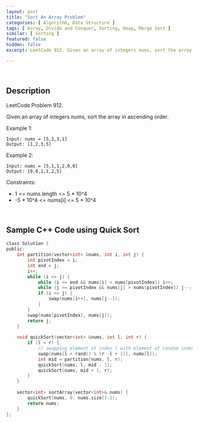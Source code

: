 ```yaml
---
layout: post
title: "Sort An Array Problem"
categories: [ Algorithm, Data Structure ]
tags: [ Array, Divide and Conquer, Sorting, Heap, Merge Sort ]
similar: [ Sorting ]
featured: false
hidden: false
excerpt: LeetCode 912. Given an array of integers nums, sort the array in ascending order.

---
```


<br />

## Description

LeetCode Problem 912.

Given an array of integers nums, sort the array in ascending order.

Example 1:
```
Input: nums = [5,2,3,1]
Output: [1,2,3,5]
```

Example 2:
```
Input: nums = [5,1,1,2,0,0]
Output: [0,0,1,1,2,5]
```

Constraints:
* 1 <= nums.length <= 5 * 10^4
* -5 * 10^4 <= nums[i] <= 5 * 10^4

<br />

## Sample C++ Code using Quick Sort

```c
class Solution {
public:
    int partition(vector<int> &nums, int i, int j) {
        int pivotIndex = i;
        int end = j;
        i++;
        while (i <= j) {
            while (i <= end && nums[i] < nums[pivotIndex]) i++;
            while (j >= pivotIndex && nums[j] > nums[pivotIndex]) j--;
            if (i <= j) {
                swap(nums[i++], nums[j--]);
            }
        }
        swap(nums[pivotIndex], nums[j]);
        return j;
    }
    
    void quickSort(vector<int> &nums, int l, int r) {
        if (l < r) {
            // swapping element at index l with element at random index
            swap(nums[l + rand() % (r -l + 1)], nums[l]);
            int mid = partition(nums, l, r);
            quickSort(nums, l, mid - 1);
            quickSort(nums, mid + 1, r);
        }
    }
    
    vector<int> sortArray(vector<int>& nums) {
        quickSort(nums, 0, nums.size()-1);
        return nums;
    }
};
```

